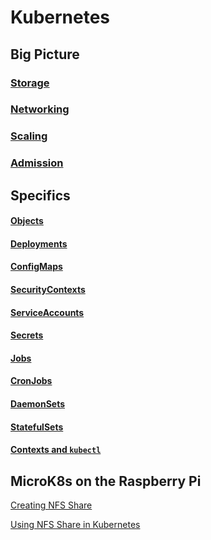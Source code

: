 # Kubernetes

## Big Picture

### [Storage](Storage.md)

### [Networking](Networking.md)

### [Scaling](Scaling.md)

### [Admission](Admission.md)

## Specifics

#### [Objects](Objects.md)

#### [Deployments](Deployments.md)

#### [ConfigMaps](ConfigMaps.md)

#### [SecurityContexts](SecurityContexts.md)

#### [ServiceAccounts](ServiceAccounts.md)

#### [Secrets](Secrets.md)

#### [Jobs](Jobs.md)

#### [CronJobs](CronJobs.md)

#### [DaemonSets](DaemonSets.md)

#### [StatefulSets](StatefulSets.md)

#### [Contexts and `kubectl`](Contexts.md)

## MicroK8s on the Raspberry Pi

[Creating NFS Share](MicroK8s/nfs/Create.md)

[Using NFS Share in Kubernetes](MicroK8s/nfs/Add.md)
